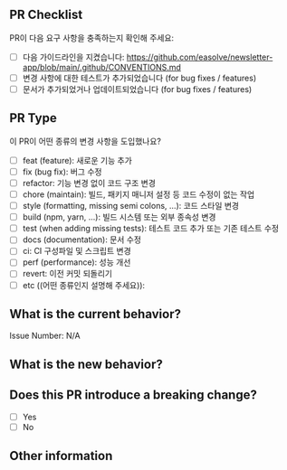 <!-- PR의 제목은 [Label]: [Title] [Issue Number] 형식으로 작성해 주세요. 예시: feat: 채팅 기능 추가 #33 -->

## PR Checklist

PR이 다음 요구 사항을 충족하는지 확인해 주세요:

- [ ] 다음 가이드라인을 지켰습니다: https://github.com/easolve/newsletter-app/blob/main/.github/CONVENTIONS.md
- [ ] 변경 사항에 대한 테스트가 추가되었습니다 (for bug fixes / features)
- [ ] 문서가 추가되었거나 업데이트되었습니다 (for bug fixes / features)

## PR Type

이 PR이 어떤 종류의 변경 사항을 도입했나요?

<!-- 해당하는 항목에 "x"를 사용하여 체크해 주세요. -->

- [ ] feat (feature): 새로운 기능 추가
- [ ] fix (bug fix): 버그 수정
- [ ] refactor: 기능 변경 없이 코드 구조 변경
- [ ] chore (maintain): 빌드, 패키지 매니저 설정 등 코드 수정이 없는 작업
- [ ] style (formatting, missing semi colons, …): 코드 스타일 변경
- [ ] build (npm, yarn, ...): 빌드 시스템 또는 외부 종속성 변경
- [ ] test (when adding missing tests): 테스트 코드 추가 또는 기존 테스트 수정
- [ ] docs (documentation): 문서 수정
- [ ] ci: CI 구성파일 및 스크립트 변경
- [ ] perf (performance): 성능 개선
- [ ] revert: 이전 커밋 되돌리기
- [ ] etc ((어떤 종류인지 설명해 주세요)):

## What is the current behavior?

<!-- 수정 중인 현재 동작을 설명하거나 관련된 이슈에 대한 링크를 추가해 주세요. -->

Issue Number: N/A

## What is the new behavior?

## Does this PR introduce a breaking change?

- [ ] Yes
- [ ] No

<!-- 이 PR에 호환성에 영향을 미치는 변경 사항이 포함된 경우, 기존 애플리케이션에 미치는 영향과 마이그레이션 경로를 아래에 설명해 주세요. -->

## Other information
